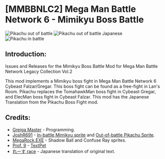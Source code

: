 # [MMBBNLC2] Mega Man Battle Network 6 - Mimikyu Boss Battle

![Pikachu out of battle](https://i.imgur.com/FWrn647m.png)
![Pikachu out of battle Japanese](https://i.imgur.com/kAR5Sdem.png)
![Pikachu in battle](https://i.imgur.com/MPXfZKbm.png)

Introduction:
-------------
Issues and Releases for the Mimikyu Boss Battle Mod for Mega Man Battle Network Legacy Collection Vol.2

This mod implements a Mimikyu boss fight in Mega Man Battle Network 6 Cybeast Falzar/Gregar. This boss fight can be found as a free-fight in Lan's Room. Pikachu replaces the TomahawkMan boss fight in Cybeast Gregar, and ElecMan boss fight in Cybeast Falzar. This mod has the Japanese Translation from the Pikachu Boss Fight mod.

Credits:
-------------
* [Greiga Master](https://twitter.com/greigamaster) - Programming.
* [JoshR691](https://twitter.com/JoshR691) - [In-battle Mimikyu sprite](https://www.spriters-resource.com/custom_edited/pokemoncustoms/sheet/140853/) and [Out-of-battle Pikachu Sprite](https://www.spriters-resource.com/custom_edited/pokemongeneration1customs/sheet/147265/).
* [MegaRock.EXE](https://twitter.com/megarock_exe) - Shadow Ball and Confuse Ray sprites.
* [Prof. 9](https://twitter.com/prof9) - [TextPet](https://github.com/Prof9/TextPet)
* [れーす race](https://twitter.com/exe6_hack) - Japanese translation of original text.